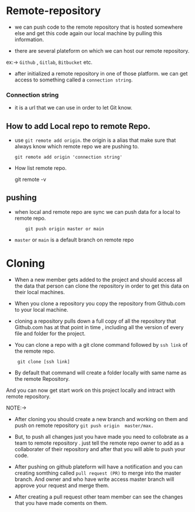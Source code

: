 # Remote-repository

- we can push code to the remote repository that is hosted somewhere else and get this code again our local machine by pulling this information.

- there are several plateform on which we can host our remote repository.

ex:-> `Github` , `Gitlab`, `Bitbucket` etc.


- after initialized a remote repository in one of those platform. we can get access to something called a `connection string`.


### Connection string 
- it is a url that we can use in order to let Git know.

## How to add Local repo to remote  Repo.

- use `git remote add origin`. the origin is a alias that make sure that always know which remote repo we are pushing to.
   
      git remote add origin 'connection string' 


- How list remote repo.
  
     git remote -v 


## pushing 

-   when local and remote repo are sync we can push data for a local to remote repo.

            git push origin master or main
- `master` or `main` is a default branch on remote repo 



# Cloning
-  When a new member gets added to the project and should access all the data that  person can clone the repository in order to get this data on their local machines.

- When you clone a repository you copy the repository from Github.com to your local machine.

- cloning a repository pulls down a full copy of all the repository that Github.com has at that point in time , including all the version of every file and folder for the project. 

- You can clone a repo with a git clone command followed by `ssh link` of the remote repo.
   
       git clone [ssh link]


- By default that command will create a folder locally with same name as the remote Repository.

And you can now get start work on this project locally and intract with remote repository.

NOTE:->
-   After cloning you should create a new branch and working on them and push on remote repository `git push origin  master/max.`

- But, to push all changes just you have made you need to collobrate as a team to remote repository . just tell the remote repo owner to add as a collaborater of their repository and after that you will able to push your code.

- After pushing on github plateform will have a notification and you can creating somthing called `pull request (PR)`  to merge into the master branch. And owner and who have write access master branch  will approve your request and merge them.

- After creating a pull request other team member can see the changes that you have made coments on them.

